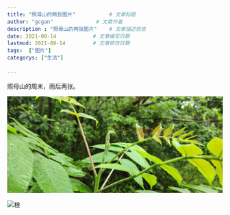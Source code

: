 ```yaml
---
title: "照母山的两张图片"           # 文章标题
author: "gcgan"              # 文章作者
description : "照母山的两张图片"    # 文章描述信息
date: 2021-08-14            # 文章编写日期
lastmod: 2021-08-14         # 文章修改日期
tags:  ["图片"]
categorys: ["生活"]

---
```

照母山的周末，雨后两张。

![芽](/images/芽.jpg)

![根](/images/根.jpg)